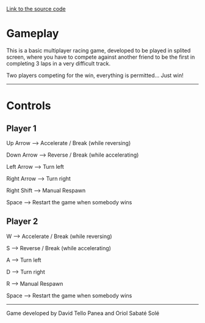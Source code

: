 [Link to the source code](https://github.com/DavidTello1/Fisica-II)

Gameplay
========

This is a basic multiplayer racing game, developed to be played in splited screen,
where you have to compete against another friend to be the first in completing 3
laps in a very difficult track.

Two players competing for the win, everything is 
permitted... Just win!

***

Controls
========

Player 1
--------

Up Arrow --> Accelerate / Break (while reversing)

Down Arrow --> Reverse / Break (while accelerating)

Left Arrow --> Turn left

Right Arrow --> Turn right

Right Shift --> Manual Respawn

Space --> Restart the game when somebody wins

Player 2
--------

W --> Accelerate / Break (while reversing)

S --> Reverse / Break (while accelerating)

A --> Turn left

D --> Turn right

R --> Manual Respawn

Space --> Restart the game when somebody wins

***

Game developed by David Tello Panea and Oriol Sabaté Solé
